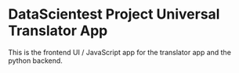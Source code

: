 # DataScientest Project Universal Translator App

This is the frontend UI / JavaScript app for the translator app and the python backend.
